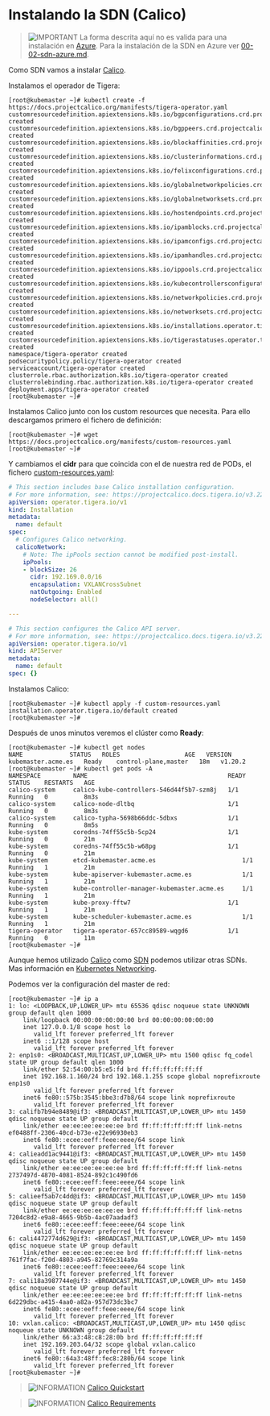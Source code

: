# Instalando la SDN (Calico)

> ![IMPORTANT](../imgs/important-icon.png) La forma descrita aquí no es valida para una instalación en [Azure](https://docs.projectcalico.org/reference/public-cloud/azure#about-calico-on-azure). Para la instalación de la SDN en Azure ver [00-02-sdn-azure.md](00-02-sdn-azure.md).

Como SDN vamos a instalar [Calico](https://docs.projectcalico.org/).

Instalamos el operador de Tigera:

```console
[root@kubemaster ~]# kubectl create -f https://docs.projectcalico.org/manifests/tigera-operator.yaml
customresourcedefinition.apiextensions.k8s.io/bgpconfigurations.crd.projectcalico.org created
customresourcedefinition.apiextensions.k8s.io/bgppeers.crd.projectcalico.org created
customresourcedefinition.apiextensions.k8s.io/blockaffinities.crd.projectcalico.org created
customresourcedefinition.apiextensions.k8s.io/clusterinformations.crd.projectcalico.org created
customresourcedefinition.apiextensions.k8s.io/felixconfigurations.crd.projectcalico.org created
customresourcedefinition.apiextensions.k8s.io/globalnetworkpolicies.crd.projectcalico.org created
customresourcedefinition.apiextensions.k8s.io/globalnetworksets.crd.projectcalico.org created
customresourcedefinition.apiextensions.k8s.io/hostendpoints.crd.projectcalico.org created
customresourcedefinition.apiextensions.k8s.io/ipamblocks.crd.projectcalico.org created
customresourcedefinition.apiextensions.k8s.io/ipamconfigs.crd.projectcalico.org created
customresourcedefinition.apiextensions.k8s.io/ipamhandles.crd.projectcalico.org created
customresourcedefinition.apiextensions.k8s.io/ippools.crd.projectcalico.org created
customresourcedefinition.apiextensions.k8s.io/kubecontrollersconfigurations.crd.projectcalico.org created
customresourcedefinition.apiextensions.k8s.io/networkpolicies.crd.projectcalico.org created
customresourcedefinition.apiextensions.k8s.io/networksets.crd.projectcalico.org created
customresourcedefinition.apiextensions.k8s.io/installations.operator.tigera.io created
customresourcedefinition.apiextensions.k8s.io/tigerastatuses.operator.tigera.io created
namespace/tigera-operator created
podsecuritypolicy.policy/tigera-operator created
serviceaccount/tigera-operator created
clusterrole.rbac.authorization.k8s.io/tigera-operator created
clusterrolebinding.rbac.authorization.k8s.io/tigera-operator created
deployment.apps/tigera-operator created
[root@kubemaster ~]#
```

Instalamos Calico junto con los custom resources que necesita. Para ello descargamos primero el fichero de definición:

```console
[root@kubemaster ~]# wget https://docs.projectcalico.org/manifests/custom-resources.yaml
[root@kubemaster ~]#
```

Y cambiamos el **cidr** para que coincida con el de nuestra red de PODs, el fichero [custom-resources.yaml](https://docs.projectcalico.org/manifests/custom-resources.yaml):

```yaml
# This section includes base Calico installation configuration.
# For more information, see: https://projectcalico.docs.tigera.io/v3.22/reference/installation/api#operator.tigera.io/v1.Installation
apiVersion: operator.tigera.io/v1
kind: Installation
metadata:
  name: default
spec:
  # Configures Calico networking.
  calicoNetwork:
    # Note: The ipPools section cannot be modified post-install.
    ipPools:
    - blockSize: 26
      cidr: 192.169.0.0/16
      encapsulation: VXLANCrossSubnet
      natOutgoing: Enabled
      nodeSelector: all()

---

# This section configures the Calico API server.
# For more information, see: https://projectcalico.docs.tigera.io/v3.22/reference/installation/api#operator.tigera.io/v1.APIServer
apiVersion: operator.tigera.io/v1
kind: APIServer 
metadata: 
  name: default 
spec: {}
```

Instalamos Calico:

```console
[root@kubemaster ~]# kubectl apply -f custom-resources.yaml
installation.operator.tigera.io/default created
[root@kubemaster ~]# 
```
Después de unos minutos veremos el clúster como **Ready**:

```console
[root@kubemaster ~]# kubectl get nodes
NAME             STATUS   ROLES                  AGE   VERSION
kubemaster.acme.es   Ready    control-plane,master   18m   v1.20.2
[root@kubemaster ~]# kubectl get pods -A
NAMESPACE         NAME                                       READY   STATUS    RESTARTS   AGE
calico-system     calico-kube-controllers-546d44f5b7-szm8j   1/1     Running   0          8m3s
calico-system     calico-node-dltbq                          1/1     Running   0          8m3s
calico-system     calico-typha-5698b66ddc-5dbxs              1/1     Running   0          8m5s
kube-system       coredns-74ff55c5b-5cp24                    1/1     Running   0          21m
kube-system       coredns-74ff55c5b-w68pg                    1/1     Running   0          21m
kube-system       etcd-kubemaster.acme.es                        1/1     Running   1          21m
kube-system       kube-apiserver-kubemaster.acme.es              1/1     Running   1          21m
kube-system       kube-controller-manager-kubemaster.acme.es     1/1     Running   1          21m
kube-system       kube-proxy-fftw7                           1/1     Running   1          21m
kube-system       kube-scheduler-kubemaster.acme.es              1/1     Running   1          21m
tigera-operator   tigera-operator-657cc89589-wqgd6           1/1     Running   0          11m
[root@kubemaster ~]# 
```

Aunque hemos utilizado [Calico](https://docs.projectcalico.org/getting-started/kubernetes/) como [SDN](https://en.wikipedia.org/wiki/Software-defined_networking) podemos utilizar otras SDNs. Mas información en [Kubernetes Networking](https://kubernetes.io/docs/concepts/cluster-administration/networking/).

Podemos ver la configuración del master de red:

```console
[root@kubemaster ~]# ip a 
1: lo: <LOOPBACK,UP,LOWER_UP> mtu 65536 qdisc noqueue state UNKNOWN group default qlen 1000
    link/loopback 00:00:00:00:00:00 brd 00:00:00:00:00:00
    inet 127.0.0.1/8 scope host lo
       valid_lft forever preferred_lft forever
    inet6 ::1/128 scope host 
       valid_lft forever preferred_lft forever
2: enp1s0: <BROADCAST,MULTICAST,UP,LOWER_UP> mtu 1500 qdisc fq_codel state UP group default qlen 1000
    link/ether 52:54:00:b5:e5:fd brd ff:ff:ff:ff:ff:ff
    inet 192.168.1.160/24 brd 192.168.1.255 scope global noprefixroute enp1s0
       valid_lft forever preferred_lft forever
    inet6 fe80::575b:3545:bbe3:d7b8/64 scope link noprefixroute 
       valid_lft forever preferred_lft forever
3: califb7b94e8489@if3: <BROADCAST,MULTICAST,UP,LOWER_UP> mtu 1450 qdisc noqueue state UP group default 
    link/ether ee:ee:ee:ee:ee:ee brd ff:ff:ff:ff:ff:ff link-netns ef0488ff-2306-40cd-b73e-e22e96930eb3
    inet6 fe80::ecee:eeff:feee:eeee/64 scope link 
       valid_lft forever preferred_lft forever
4: calieadd1ac9441@if3: <BROADCAST,MULTICAST,UP,LOWER_UP> mtu 1450 qdisc noqueue state UP group default 
    link/ether ee:ee:ee:ee:ee:ee brd ff:ff:ff:ff:ff:ff link-netns 2737497d-4870-4081-8524-892c1c490fd6
    inet6 fe80::ecee:eeff:feee:eeee/64 scope link 
       valid_lft forever preferred_lft forever
5: calieef5ab7c4dd@if3: <BROADCAST,MULTICAST,UP,LOWER_UP> mtu 1450 qdisc noqueue state UP group default 
    link/ether ee:ee:ee:ee:ee:ee brd ff:ff:ff:ff:ff:ff link-netns 7204c8d2-e9a8-4665-9b5b-4ac07aadadf3
    inet6 fe80::ecee:eeff:feee:eeee/64 scope link 
       valid_lft forever preferred_lft forever
6: cali4472774d629@if3: <BROADCAST,MULTICAST,UP,LOWER_UP> mtu 1450 qdisc noqueue state UP group default 
    link/ether ee:ee:ee:ee:ee:ee brd ff:ff:ff:ff:ff:ff link-netns 761f7fac-f20d-4803-a945-82769c314a9a
    inet6 fe80::ecee:eeff:feee:eeee/64 scope link 
       valid_lft forever preferred_lft forever
7: cali18a3987744e@if3: <BROADCAST,MULTICAST,UP,LOWER_UP> mtu 1450 qdisc noqueue state UP group default 
    link/ether ee:ee:ee:ee:ee:ee brd ff:ff:ff:ff:ff:ff link-netns 6d229dbc-a415-4aa0-a82a-957d73dc3bc7
    inet6 fe80::ecee:eeff:feee:eeee/64 scope link 
       valid_lft forever preferred_lft forever
10: vxlan.calico: <BROADCAST,MULTICAST,UP,LOWER_UP> mtu 1450 qdisc noqueue state UNKNOWN group default 
    link/ether 66:a3:48:c8:28:0b brd ff:ff:ff:ff:ff:ff
    inet 192.169.203.64/32 scope global vxlan.calico
       valid_lft forever preferred_lft forever
    inet6 fe80::64a3:48ff:fec8:280b/64 scope link 
       valid_lft forever preferred_lft forever
[root@kubemaster ~]# 
```

> ![INFORMATION](../imgs/information-icon.png) [Calico Quickstart](https://docs.projectcalico.org/getting-started/kubernetes/quickstart)

> ![INFORMATION](../imgs/information-icon.png) [Calico Requirements](https://docs.projectcalico.org/getting-started/kubernetes/requirements)